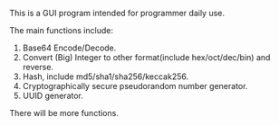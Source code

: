 This is a GUI program intended for programmer daily use.

The main functions include:
1. Base64 Encode/Decode.
2. Convert (Big) Integer to other format(include hex/oct/dec/bin) and reverse.
3. Hash, include md5/sha1/sha256/keccak256.
4. Cryptographically secure pseudorandom number generator.
5. UUID generator.

There will be more functions.
